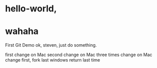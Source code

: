 # hello-world, 
# wahaha
First Git Demo
ok, steven, just do something.

first change on Mac
second change on Mac
three times change on Mac
change first, fork last
windows return
last time
